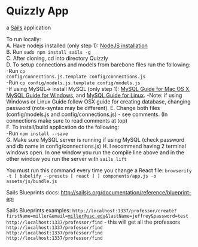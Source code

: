 # Quizzly App

a [Sails](http://sailsjs.org) application

To run locally:<br/>
A. Have nodejs installed (only step 1): <a href="https://github.com/freyconner24/Quizzly/blob/master/docs/SailsLocally.md#1-install-nodejs">NodeJS installation</a><br/>
B. Run <code>sudo npm install sails -g</code><br/>
C. After cloning, cd into directory Quizzly<br/>
D. To setup connections and models from barebone files run the following:<br/>
-Run <code>cp config/connections.js.template config/connections.js</code><br/>
-Run <code>cp config/models.js.template config/models.js</code><br/>
-If using MySQL-> install MySQL (only step 1): <a href="https://github.com/freyconner24/Quizzly/blob/master/docs/SailsOnMySql.md#1-first-create-a-mysql-database">MySQL Guide for Mac OS X</a>, <a href="http://dev.mysql.com/doc/refman/5.7/en/windows-installation.html">MySQL Guide for Windows</a>, and <a href="http://dev.mysql.com/doc/refman/5.7/en/linux-installation.html">MySQL Guide for Linux</a>.
-Note: if using Windows or Linux Guide follow OSX guide for creating database, changing password (note-syntax may be different).
E. Change both files (config/models.js and config/connections.js) - see comments. (In connections make sure to read comments at top) <br/>
F. To install/build application do the following: </br>
-Run <code>npm install --save</code><br/>
G. Make sure MySQL server is running if using MySQL (check password and db name in config/connections.js)
H. I recommend having 2 terminal windows open.  In one window you run the compile line above and in the other window you run the server with `sails lift`

You must run this command every time you change a React file: `browserify -t [ babelify --presets [ react ] ] components/app.js -o assets/js/bundle.js`


Sails Blueprints docs: http://sailsjs.org/documentation/reference/blueprint-api

Sails Blueprints examples:
<code>http://localhost:1337/professor/create?firstName=miller&email=miller@usc.edu&lastName=jeffrey&password=test</code>
<code>http://localhost:1337/professor/find</code>
	- this will get all the professors
<code>http://localhost:1337/professor/find</code>
<code>http://localhost:1337/professor/find</code>
<code>http://localhost:1337/professor/find</code>
